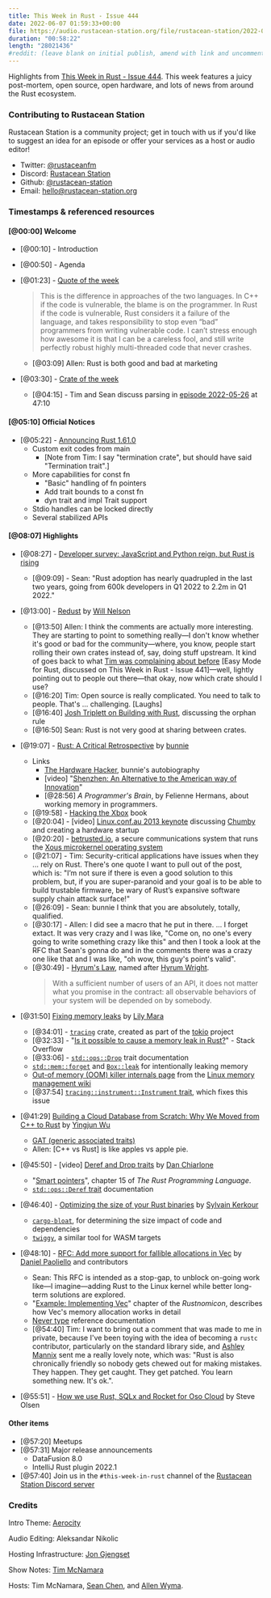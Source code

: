 ```yaml
---
title: This Week in Rust - Issue 444
date: 2022-06-07 01:59:33+00:00
file: https://audio.rustacean-station.org/file/rustacean-station/2022-05-25-twir-444.mp3
duration: "00:58:22"
length: "28021436"
#reddit: (leave blank on initial publish, amend with link and uncomment this line after Reddit thread has been posted)
---
```


Highlights from [This Week in Rust - Issue
444](https://this-week-in-rust.org/blog/2022/05/25/this-week-in-rust-444/). This
week features a juicy post-mortem, open source, open hardware, and lots of news
from around the Rust ecosystem.

<!--
The episode introduction goes here.
The first paragraph should ideally be short, and is used in various
places as a "short description" for the episode. Any subsequent
paragraphs show up as "expanded description".
-->

### Contributing to Rustacean Station

<!-- You can probably leave this as-is -->

Rustacean Station is a community project; get in touch with us if you'd like to suggest an idea for an episode or offer your services as a host or audio editor!

- Twitter: [@rustaceanfm](https://twitter.com/rustaceanfm)
- Discord: [Rustacean Station](https://discord.gg/cHc3Gyc)
- Github: [@rustacean-station](https://github.com/rustacean-station/)
- Email: [hello@rustacean-station.org](mailto:hello@rustacean-station.org)

### Timestamps & referenced resources

<!--
In this section, leave timestamped notes of the form:

 - [@HH:MM:SS] - Topic at first timestamp
 - [@HH:MM:SS] - Topic at second timestamp
     - A link to additional material discussed during the preceding topic

-->

#### [@00:00] Welcome

- [@00:10] - Introduction

- [@00:50] - Agenda

- [@01:23] - [Quote of the week](https://lobste.rs/s/wiavtb/rust_critical_retrospective#c_jkfhpb)
  > This is the difference in approaches of the two languages. In C++ if the
  > code is vulnerable, the blame is on the programmer. In Rust if the code is
  > vulnerable, Rust considers it a failure of the language, and takes
  > responsibility to stop even “bad” programmers from writing vulnerable code.
  > I can’t stress enough how awesome it is that I can be a careless fool, and
  > still write perfectly robust highly multi-threaded code that never crashes.
  - [@03:09] Allen: Rust is both good and bad at marketing

- [@03:30] - [Crate of the week](https://docs.rs/rustdoc-types)
  - [@04:15] - Tim and Sean discuss parsing in [episode
    2022-05-26](https://rustacean-station.org/episode/071-twir-442/) at 47:10

#### [@05:10] Official Notices

- [@05:22] - [Announcing Rust 1.61.0](https://blog.rust-lang.org/2022/05/19/Rust-1.61.0.html)
  - Custom exit codes from main
    - [Note from Tim: I say "termination crate", but should have said "Termination trait".]
  - More capabilities for const fn
    - "Basic" handling of fn pointers
    - Add trait bounds to a const fn
    - dyn trait and impl Trait support
  - Stdio handles can be locked directly
  - Several stabilized APIs

#### [@08:07] Highlights

- [@08:27] - [Developer survey: JavaScript and Python reign, but Rust is rising](https://www.infoworld.com/article/3661248/developer-survey-javascript-and-python-reign-but-rust-is-rising.html)
  - [@09:09] - Sean: "Rust adoption has nearly quadrupled in the last two years, going from
   600k developers in Q1 2022 to 2.2m in Q1 2022."

- [@13:00] - [Redust](https://github.com/appellation/redust) by [Will Nelson](https://wnelson.dev/)
  - [@13:50] Allen: I think the comments are actually more interesting. They
    are starting to point to something really&mdash;I don't know whether it's
    good or bad for the community&mdash;where, you know, people start rolling
    their own crates instead of, say, doing stuff upstream. It kind of goes back
    to what [Tim was complaining about before](https://rustacean-station.org/episode/069-twir-441/) [Easy Mode for
    Rust, discussed on This Week in Rust - Issue 441]&mdash;well, lightly
    pointing out to people out there&mdash;that okay, now which crate should I
    use?
  - [@16:20] Tim: Open source is really complicated. You need to talk to
    people. That's &#8230; challenging. [Laughs]
  - [@16:40] [Josh Triplett on Building with
    Rust](https://anchor.fm/building-with-rust/episodes/Josh-Triplett-on-Building-the-Build-System-of-his-Dreams-e1dt81c),
   discussing the orphan rule
  - [@16:50] Sean: Rust is not very good at sharing between crates.

- [@19:07] - [Rust: A Critical
  Retrospective](https://www.bunniestudios.com/blog/?p=6375) by [bunnie](https://en.wikipedia.org/wiki/Andrew_Huang_(hacker))
  - Links
    - [The Hardware Hacker](https://nostarch.com/hardwarehackerpaperback), bunnie's autobiography
    - [video] "[Shenzhen: An Alternative to the American way of
      Innovation](https://youtu.be/S39fhrGjr4U)"
    - [@28:56] _A Programmer's Brain_, by Felienne Hermans, about working memory
    in programmers.
  - [@19:58] - [Hacking the Xbox](https://www.hackingthexbox.com/) book
  - [@20:04] - [video] [Linux.conf.au 2013
      keynote](https://mirror.linux.org.au/pub/linux.conf.au/2013/mp4/Keynote_Andrew_Bunnie_Huang.mp4)
      discussing [Chumby](https://en.wikipedia.org/wiki/Chumby) and creating a hardware startup
  - [@20:20] - [betrusted.io](https://betrusted.io/), a secure communications system that
      runs the [Xous microkernel operating  system](https://betrusted.io/xous-book/)
  - [@21:07] - Tim: Security-critical applications have issues when they ... rely on Rust.
      There's one quote I want to pull out of the post, which is: "I’m not sure
      if there is even a good solution to this problem, but, if you are
      super-paranoid and your goal is to be able to build trustable firmware, be
      wary of Rust’s expansive software supply chain attack surface!"
  - [@26:09] - Sean: bunnie I think that you are absolutely, totally, qualified.
  - [@30:17] - Allen: I did see a macro that he put in there. ... I forget
    extact. It was very crazy and I was like, "Come on, no one's every going to
    write something crazy like this" and then I took a look at the RFC that
    Sean's gonna do and in the comments there was a crazy one like that and I
    was like, "oh wow, this guy's point's valid".
  - [@30:49] - [Hyrum's Law](https://www.hyrumslaw.com/), named after [Hyrum
    Wright](https://twitter.com/hyrumwright).
    > With a sufficient number of users of an API, it does not matter what you
    > promise in the contract: all observable behaviors of your system will be
    > depended on by somebody.

- [@31:50] [Fixing memory leaks](https://onesignal.com/blog/solving-memory-leaks-in-rust/
) by [Lily Mara](https://twitter.com/TheLily_Mara)
  - [@34:01] - [`tracing`](https://docs.rs/tracing) crate, created as part of
   the [tokio](https://tokio.rs/tokio/topics/tracing) project
  - [@32:33] - "[Is it possible to cause a memory leak in
    Rust?](https://stackoverflow.com/q/55553048/395287)" - Stack Overflow
  - [@33:06] -
    [`std::ops::Drop`](https://doc.rust-lang.org/std/ops/trait.Drop.html) trait
    documentation
  - [`std::mem::forget`](https://doc.rust-lang.org/std/mem/fn.forget.html) and
    [`Box::leak`](https://doc.rust-lang.org/std/boxed/struct.Box.html#method.leak)
    for intentionally leaking memory
  - [Out-of memory (OOM) killer internals page](https://linux-mm.org/OOM_Killer) from the [Linux memory
    management wiki](https://linux-mm.org/)
  - [@37:54] [`tracing::instrument::Instrument` trait](https://docs.rs/tracing/0.1.34/tracing/instrument/trait.Instrument.html), which fixes this issue

- [@41:29] [Building a Cloud Database from Scratch: Why We Moved from C++ to
  Rust](https://singularity-data.com/blog/building-a-cloud-database-from-scratch-why-we-moved-from-cpp-to-rust/)
  by [Yingjun Wu](https://twitter.com/YingjunWu)
  - [GAT (generic associated traits)](https://blog.rust-lang.org/2021/08/03/GATs-stabilization-push.html)
  - Allen: [C++ vs Rust] is like apples vs apple pie.

- [@45:50] - [video] [Deref and Drop traits](https://www.youtube.com/watch?v=Nlc3HdVyaNg) by [Dan
  Chiarlone](https://twitter.com/danologue)
  - "[Smart pointers](https://doc.rust-lang.org/book/ch15-00-smart-pointers.html)",
    chapter 15 of _The Rust Programming Language_.
  - [`std::ops::Deref` trait](https://doc.rust-lang.org/std/ops/trait.Deref.html) documentation

- [@46:40] - [Optimizing the size of your Rust
  binaries](https://kerkour.com/optimize-rust-binary-size) by [Sylvain Kerkour](https://kerkour.com/)
  - [`cargo-bloat`](https://github.com/RazrFalcon/cargo-bloat), for determining
    the size impact of code and dependencies
  - [`twiggy`](https://github.com/rustwasm/twiggy), a similar tool for WASM targets

- [@48:10] - [RFC: Add more support for fallible allocations in
  Vec](https://github.com/rust-lang/rfcs/pull/3271) by [Daniel Paoliello](https://github.com/dpaoliello)
  and contributors
  - Sean: This RFC is intended as a stop-gap, to unblock on-going work like&mdash;I
    imagine&mdash;adding Rust to the Linux kernel while better long-term
    solutions are explored.
  - "[Example: Implementing Vec](https://doc.rust-lang.org/nomicon/vec/vec.html)" chapter of the _Rustnomicon_, describes how
    Vec's memory allocation works in detail
  - [Never type](https://doc.rust-lang.org/reference/types/never.html) reference documentation
  - [@54:40] Tim: I want to bring out a comment that was made to me in private,
    because I've been toying with the idea of becoming a `rustc` contributor,
    particularly on the standard library side, and [Ashley
    Mannix](https://twitter.com/kodraus) sent me a really lovely note, which
    was: "Rust is also chronically friendly so nobody gets chewed out for making mistakes. They happen. They get caught. They get patched. You learn something new. It's ok.".

- [@55:51] - [How we use Rust, SQLx and Rocket for Oso Cloud](https://www.osohq.com/post/rust-rocket-sqlx) by Steve Olsen

#### Other items

- [@57:20] Meetups
- [@57:31] Major release announcements
  - DataFusion 8.0
  - IntelliJ Rust plugin 2022.1
- [@57:40] Join us in the `#this-week-in-rust` channel of the [Rustacean Station Discord server](https://discord.gg/cHc3Gyc)

### Credits

Intro Theme: [Aerocity](https://twitter.com/AerocityMusic)

Audio Editing: Aleksandar Nikolic

Hosting Infrastructure: [Jon Gjengset](https://twitter.com/jonhoo/)

Show Notes: [Tim McNamara][tim]

Hosts: Tim McNamara, [Sean Chen][sean], and [Allen Wyma][allen].

[allen]: https://twitter.com/allenwyma
[jon]: https://twitter.com/jonhoo
[sean]: https://twitter.com/seanchen1991
[tim]: https://twitter.com/timClicks
